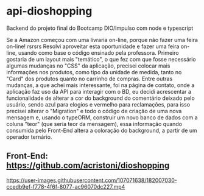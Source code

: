 # api-dioshopping

Backend do projeto final do Bootcamp DIO/Impulso com node e typescript

Se a Amazon começou com uma livraria on-line, porque não fazer uma feira on-line! rsrsrs
Resolvi aproveitar esta oportunidade e fazer uma feira on-line, usando como base o código ensinado pela professora.
Primeiro gostaria de um layout mais "temático", o que fez com que fosse necessário algumas mudanças no "CSS" da aplicação, precisei colocar mais informações nos produtos, como tipo da unidade de medida, tanto no "Card" dos produtos quanto no carrinho de compras. Entre outras mudanças, a que achei mais interessante, foi na página de contato, onde a aplicação faz uso da API para interagir com o BD, eu decidi acrescentar a funcionalidade de alterar a cor do background do comentário deixado pelo usuário, sendo azul para elogios e vermelho para reclamações, para isso precisei alterar o "Migration" e todo o código de criação de uma nova mensagem e, usando o typeORM, construir um novo banco de dados com a coluna "teor" (que seria teor da mensagem), essa informação quando consumida pelo Front-End altera a coloração do background, a partir de um operador ternário.

## Front-End: https://github.com/acristoni/dioshopping

https://user-images.githubusercontent.com/107071638/182007030-ccedb9ef-f778-4f6f-8077-ac96070dc227.mp4
